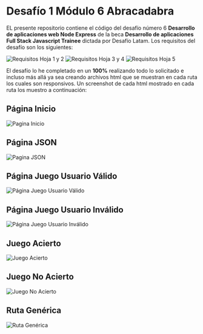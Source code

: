 # Desafío 1 Módulo 6 Abracadabra

EL presente repositorio contiene el código del desafío número 6 **Desarrollo de aplicaciones web Node Express** de la beca **Desarrollo de aplicaciones Full Stack Javascript Trainee** dictada por Desafío Latam. Los requisitos del desafío son los siguientes:

![Requisitos Hoja 1 y 2](/screenshots/requisitos_1_2.webp)
![Requisitos Hoja 3 y 4](/screenshots/requisitos_3_4.webp)
![Requisitos Hoja 5](/screenshots/requisitos_5.webp)

El desafío lo he completado en un **100%** realizando todo lo solicitado e incluso más allá ya sea creando archivos html que se muestran en cada ruta los cuales son responsivos.
Un screenshot de cada html mostrado en cada ruta los muestro a continuación:

## Página Inicio

![Pagina Inicio](/screenshots/ruta_inicio.webp)

## Página JSON

![Pagina JSON](/screenshots/ruta_abracadabra_usuarios.webp)

## Página Juego Usuario Válido

![Página Juego Usuario Válido](/screenshots/ruta_juego_usuario_valido.webp)

## Página Juego Usuario Inválido

![Página Juego Usuario Inválido](/screenshots/ruta_juego_usuario_invalido.webp)

## Juego Acierto

![Juego Acierto](/screenshots/acierto.webp)

## Juego No Acierto

![Juego No Acierto](/screenshots/no_acierto.webp)

## Ruta Genérica

![Ruta Genérica](/screenshots/ruta_generica.webp)

